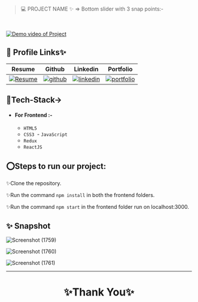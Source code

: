 > 💻 PROJECT NAME ✨ => Bottom slider with 3 snap points:-
<br>

<a href="https://drive.google.com/file/d/1wGUVmF_1ClMeSdroRaoua4uVcG257zW6/view?usp=sharing">![Demo video of Project](https://img.shields.io/badge/Demo_Video_Of_Project-Click_ME-brightgreen.svg?style=plastic&logo=YouTube&logoColor=red)</a>


## 🔗 Profile Links✨




| Resume | Github                                                                                                                                   | Linkedin                                                                                                                                                            | Portfolio                                                                                                                                    |
| ------------- | ---------------------------------------------------------------------------------------------------------------------------------------- | ------------------------------------------------------------------------------------------------------------------------------------------------------------------- | -------------------------------------------------------------------------------------------------------------------------------------------- |
| [![Resume](https://img.shields.io/badge/my_Resume-000?style=for-the-badge&logo=ko-fi&logoColor=white)](https://drive.google.com/file/d/1YE62u2ChjmlR-EKeqZ75UvFMg_KcY86T/view?usp=sharing) | [![github](https://img.shields.io/badge/github-1DA1F2?style=for-the-badge&logo=github&logoColor=white)](https://github.com/shikhu51197/)| [![linkedin](https://img.shields.io/badge/linkedin-0A66C2?style=for-the-badge&logo=linkedin&logoColor=white)](https://www.linkedin.com/in/shikha-gupta-12a2b5199) |[![portfolio](https://img.shields.io/badge/my_portfolio-000?style=for-the-badge&logo=ko-fi&logoColor=white)](https://shikhu51197.github.io/) |  


## 💫Tech-Stack->

- #### For Frontend :-
   - `HTML5`
  - `CSS3`
  - `JavaScript `
   - `Redux`
  - `ReactJS`

## ⭕Steps to run our project:

✨Clone the repository.

✨Run the command `npm install` in both the frontend  folders.

✨Run the command `npm start` in the frontend folder run on localhost:3000.


## ✨ Snapshot


![Screenshot (1759)](https://github.com/shikhu51197/BottomSlider/assets/107506646/4a660061-cc93-4ffc-9aa0-58003af8ecd7)

![Screenshot (1760)](https://github.com/shikhu51197/BottomSlider/assets/107506646/3ea8ddec-3c8e-489f-9faa-25fd398c09f4)

![Screenshot (1761)](https://github.com/shikhu51197/BottomSlider/assets/107506646/07ce2000-a6e9-4740-88fb-74042f6bd7c0)




---


<h1 align="center">✨Thank You✨</h1>

    
